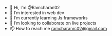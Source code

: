 - 👋 Hi, I’m @Ramcharan02
- 👀 I’m interested in web dev
- 🌱 I’m currently learning Js frameworks
- 💞️ I’m looking to collaborate on live projects
- 📫 How to reach me ramcharanrc02@gmail.com

<!---
Ramcharan02/Ramcharan02 is a ✨ special ✨ repository because its `README.md` (this file) appears on your GitHub profile.
You can click the Preview link to take a look at your changes.
--->
